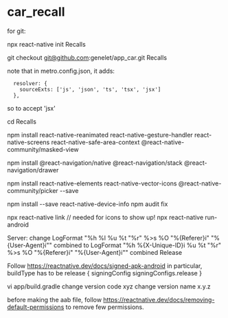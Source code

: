 # car_recall

for git:

npx react-native init Recalls

git checkout git@github.com:genelet/app_car.git Recalls

note that in metro.config.json, it adds:
```
  resolver: {
    sourceExts: ['js', 'json', 'ts', 'tsx', 'jsx']
  },
```
so to accept 'jsx'

cd Recalls

npm install react-native-reanimated react-native-gesture-handler react-native-screens react-native-safe-area-context @react-native-community/masked-view

npm install @react-navigation/native @react-navigation/stack @react-navigation/drawer

npm install react-native-elements react-native-vector-icons @react-native-community/picker --save

npm install --save react-native-device-info
npm audit fix

npx react-native link // needed for icons to show up!
npx react-native run-android

Server:
change
LogFormat "%h %l %u %t \"%r\" %>s %O \"%{Referer}i\" \"%{User-Agent}i\"" combined
to 
LogFormat "%h %{X-Unique-ID}i %u %t \"%r\" %>s %O \"%{Referer}i\" \"%{User-Agent}i\"" combined
Release

Follow
https://reactnative.dev/docs/signed-apk-android
in particular,  buildType has to be
release {
  signingConfig signingConfigs.release
}


vi app/build.gradle
change version code xyz
change version name x.y.z

before making the aab file, follow https://reactnative.dev/docs/removing-default-permissions
to remove few permissions.
